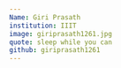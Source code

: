 ```yaml
---
Name: Giri Prasath
institution: IIIT
image: giriprasath1261.jpg 
quote: sleep while you can
github: giriprasath1261
---
```

